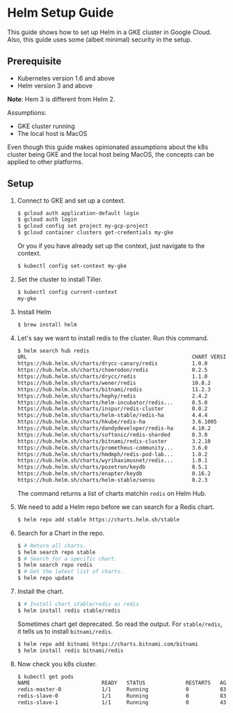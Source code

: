 # Helm Setup Guide

This guide shows how to set up Helm in a GKE cluster in Google Cloud. Also, this guide uses some (albeit minimal) security in the setup.

## Prerequisite

* Kubernetes version 1.6 and above
* Helm version 3 and above 

**Note**: Hem 3 is different from Helm 2.

Assumptions:

* GKE cluster running
* The local host is MacOS

Even though this guide makes opinionated assumptions about the k8s cluster being GKE and the local host being MacOS, the concepts can be applied to other platforms.

## Setup

1. Connect to GKE and set up a context.

   ```bash
   $ gcloud auth application-default login
   $ gcloud auth login
   $ gcloud config set project my-gcp-project
   $ gcloud container clusters get-credentials my-gke
   ```

   Or you if you have already set up the context, just navigate to the context.
   
   ```bash
   $ kubectl config set-context my-gke
   ```

1. Set the cluster to install Tiller.

   ```bash 
   $ kubectl config current-context
   my-gke
   ```
   
1. Install Helm

   ```bash
   $ brew install helm
   ```

1. Let's say we want to install redis to the cluster. Run this command.

   ```bash
   $ helm search hub redis
   URL                                                     CHART VERSION   APP VERSION     DESCRIPTION                                       
   https://hub.helm.sh/charts/drycc-canary/redis           1.0.0                           A Redis database for use inside a Kubernetes cl...
   https://hub.helm.sh/charts/choerodon/redis              0.2.5           0.2.5           redis for Choerodon                               
   https://hub.helm.sh/charts/drycc/redis                  1.1.0                           A Redis database for use inside a Kubernetes cl...
   https://hub.helm.sh/charts/wener/redis                  10.8.2          6.0.8           Open source, advanced key-value store. It is of...
   https://hub.helm.sh/charts/bitnami/redis                11.2.3          6.0.9           Open source, advanced key-value store. It is of...
   https://hub.helm.sh/charts/hephy/redis                  2.4.2                           A Redis database for use inside a Kubernetes cl...
   https://hub.helm.sh/charts/helm-incubator/redis...      0.5.0           4.0.12-alpine   A pure in-memory redis cache, using statefulset...
   https://hub.helm.sh/charts/inspur/redis-cluster         0.0.2           5.0.6           Highly available Kubernetes implementation of R...
   https://hub.helm.sh/charts/helm-stable/redis-ha         4.4.4           5.0.6           Highly available Kubernetes implementation of R...
   https://hub.helm.sh/charts/hkube/redis-ha               3.6.1005        5.0.5           Highly available Kubernetes implementation of R...
   https://hub.helm.sh/charts/dandydeveloper/redis-ha      4.10.2          6.0.7           Highly available Kubernetes implementation of R...
   https://hub.helm.sh/charts/softonic/redis-sharded       0.3.0           6.0.6           A Helm chart for sharded redis                    
   https://hub.helm.sh/charts/bitnami/redis-cluster        3.2.10          6.0.9           Open source, advanced key-value store. It is of...
   https://hub.helm.sh/charts/prometheus-community...      3.6.0           1.11.1          Prometheus exporter for Redis metrics             
   https://hub.helm.sh/charts/hmdmph/redis-pod-lab...      1.0.2           1.0.0           Labelling redis pods as master/slave periodical...
   https://hub.helm.sh/charts/wyrihaximusnet/redis...      1.0.1           v1.0.0          Redis Database Assignment Operator                
   https://hub.helm.sh/charts/pozetron/keydb               0.5.1           v5.3.3          A Helm chart for multimaster KeyDB optionally w...
   https://hub.helm.sh/charts/enapter/keydb                0.16.2          6.0.16          A Helm chart for KeyDB multimaster setup          
   https://hub.helm.sh/charts/helm-stable/sensu            0.2.3           0.28            Sensu monitoring framework backed by the Redis ...
   ```
   
   The command returns a list of charts matchin `redis` on Helm Hub.
   
1. We need to add a Helm repo before we can search for a Redis chart.

   ```bash
   $ helm repo add stable https://charts.helm.sh/stable 
   ```

1. Search for a Chart in the repo.

   ```bash
   $ # Return all charts.
   $ helm search repo stable
   $ # Search for a specific chart.
   $ helm search repo redis
   $ # Get the latest list of charts.
   $ helm repo update
   ```
   
1. Install the chart.

   ```bash
   $ # Install chart stable/redis as redis
   $ helm install redis stable/redis
   ```
   
   Sometimes chart get deprecated. So read the output. For `stable/redis`, it tells us to install `bitnami/redis`.
   
   ```bash
   $ helm repo add bitnami https://charts.bitnami.com/bitnami
   $ helm install redis bitnami/redis
   ```
   
1. Now check you k8s cluster.

   ```bash
   $ kubectl get pods
   NAME                       READY   STATUS             RESTARTS   AGE
   redis-master-0             1/1     Running            0          83s
   redis-slave-0              1/1     Running            0          83s
   redis-slave-1              1/1     Running            0          43s
   ```
